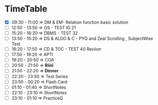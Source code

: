 # TimeTable
- [x] 09:30 - 11:00 => DM & EM- Relation function basic solution
- [ ] 12:50 - 13:50 => OS - TEST ID 21
- [ ] 15:20 - 16:20 => DBMS - TEST 32
- [ ] 13:50 - 15:20 => DS & ALGO & C   - PYQ and Zeal Scrolling , SubjectWise Test
- [ ] 16:20 - 17:50 => CD & TOC  - TEST 40 Reviion
- [ ] 17:50 - 19:20 => APTI
- [ ] 19:20 - 20:50 => COA
- [ ] 20:50 - 21:50 => **Riiiii**
- [ ] 21:50 - 22:20 => **Dinner**
- [ ] 22:20 - 23:50 => Test Series
- [ ] 23:50 - 00:20 => Flash Card
- [ ] 01:10 - 01:40 => ShortNotes
- [ ] 22:10 - 23:10 => ShortNotes
- [ ] 23:10 - 01:10 => PracticeQ
